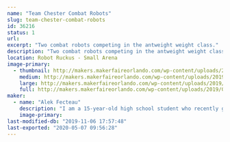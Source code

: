 ```yaml
---
name: "Team Chester Combat Robots"
slug: team-chester-combat-robots
id: 36216
status: 1
url: 
excerpt: "Two combat robots competing in the antweight weight class."
description: "Two combat robots competing in the antweight weight class."
location: Robot Ruckus - Small Arena
image-primary:
  - thumbnail: http://makers.makerfaireorlando.com/wp-content/uploads/2019/08/Vert-and-Chester-150x150.png
    medium: http://makers.makerfaireorlando.com/wp-content/uploads/2019/08/Vert-and-Chester-300x225.png
    large: http://makers.makerfaireorlando.com/wp-content/uploads/2019/08/Vert-and-Chester-1024x768.png
    full: http://makers.makerfaireorlando.com/wp-content/uploads/2019/08/Vert-and-Chester.png
maker:
  - name: "Alek Fecteau"
    description: "I am a 15-year-old high school student who recently got into robot combat."
    image-primary: 
last-modified-db: "2019-11-06 17:57:48"
last-exported: "2020-05-07 09:56:28"
---
```

